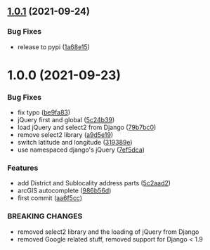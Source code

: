 ## [1.0.1](https://github.com/melanger/django-arcgis-address/compare/v1.0.0...v1.0.1) (2021-09-24)


### Bug Fixes

* release to pypi ([1a68e15](https://github.com/melanger/django-arcgis-address/commit/1a68e15f848e37a14c95fd27ce72762559cb5182))

# 1.0.0 (2021-09-23)


### Bug Fixes

* fix typo ([be9fa83](https://github.com/melanger/django-arcgis-address/commit/be9fa83c84176f2a902a23f28fb19348b3ce649a))
* jQuery first and global ([5c24b39](https://github.com/melanger/django-arcgis-address/commit/5c24b3919364a468bbaf6063a0dab0f610345e51))
* load jQuery and select2 from Django ([79b7bc0](https://github.com/melanger/django-arcgis-address/commit/79b7bc00dec525caf912ad78079a14833910a797))
* remove select2 library ([a9d5e19](https://github.com/melanger/django-arcgis-address/commit/a9d5e19873a99bcc8fdc3f1a2f8c7980bc40f027))
* switch latitude and longitude ([319389e](https://github.com/melanger/django-arcgis-address/commit/319389e8e7fd34a67042fde4a55d66d75e5095a6))
* use namespaced django's jQuery ([7ef5dca](https://github.com/melanger/django-arcgis-address/commit/7ef5dca9cb55bd38c1a6f7eab5ede55e60ff04f2))


### Features

* add District and Sublocality address parts ([5c2aad2](https://github.com/melanger/django-arcgis-address/commit/5c2aad259740423ba00dc9b3f1a350de369b2fec))
* arcGIS autocomplete ([986b56d](https://github.com/melanger/django-arcgis-address/commit/986b56d3e35eef920b0a49d7566ec859de62fb7d))
* first commit ([aa6f5cc](https://github.com/melanger/django-arcgis-address/commit/aa6f5ccd818f356345cd479b2e080264217e0181))


### BREAKING CHANGES

* removed select2 library and the loading of jQuery from Django
* removed Google related stuff, removed support for Django < 1.9
